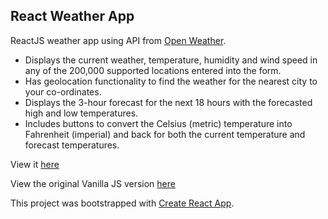 <h2>React Weather App</h2>
<p>ReactJS weather app using API from <a href="https://openweathermap.org/api">Open Weather</a>.</p>
<ul>
<li>Displays the current weather, temperature, humidity and wind speed in any of the 200,000 supported locations entered into the form.</li>
<li>Has geolocation functionality to find the weather for the nearest city to your co-ordinates.</li>
<li>Displays the 3-hour forecast for the next 18 hours with the forecasted high and low temperatures.</li>
<li>Includes buttons to convert the Celsius (metric) temperature into Fahrenheit (imperial) and back for both the current temperature and forecast temperatures.</li>
</ul>
<p>View it <a href="https://km-react-weather.netlify.app/">here</a></p>
<p>View the original Vanilla JS version <a href="https://github.com/kayleighmonaghan/Vanilla-Weather-App">here</a></p>


This project was bootstrapped with [Create React App](https://github.com/facebook/create-react-app).
